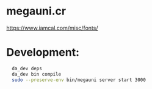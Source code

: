 # megauni.cr


https://www.iamcal.com/misc/fonts/


# Development:

```zsh
  da_dev deps
  da_dev bin compile
  sudo --preserve-env bin/megauni server start 3000
```
